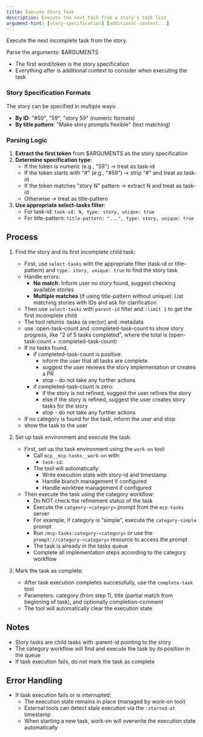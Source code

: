 ```yaml
---
title: Execute Story Task
description: Execute the next task from a story's task list
argument-hint: [story-specification] [additional-context...]
---
```


Execute the next incomplete task from the story.

Parse the arguments: $ARGUMENTS
- The first word/token is the story specification
- Everything after is additional context to consider when executing the task

### Story Specification Formats

The story can be specified in multiple ways:
- **By ID**: "#59", "59", "story 59" (numeric formats)
- **By title pattern**: "Make story prompts flexible" (text matching)

### Parsing Logic

1. **Extract the first token** from $ARGUMENTS as the story specification
2. **Determine specification type**:
   - If the token is numeric (e.g., "59") → treat as task-id
   - If the token starts with "#" (e.g., "#59") → strip "#" and treat as task-id
   - If the token matches "story N" pattern → extract N and treat as task-id
   - Otherwise → treat as title-pattern
3. **Use appropriate select-tasks filter**:
   - For task-id: `task-id: N, type: story, unique: true`
   - For title-pattern: `title-pattern: "...", type: story, unique: true`

## Process

1. Find the story and its first incomplete child task:
   - First, use `select-tasks` with the appropriate filter (task-id or title-pattern) and `type: story, unique: true` to find the story task
   - Handle errors:
     - **No match**: Inform user no story found, suggest checking available stories
     - **Multiple matches** (if using title-pattern without unique): List matching stories with IDs and ask for clarification
   - Then use `select-tasks` with `parent-id` filter and `:limit 1` to get the first incomplete child
   - The tool returns :tasks (a vector) and :metadata
   - use :open-task-count and :completed-task-count to show story progress,
     like "2 of 5 tasks completed", where the total is
	 (open-task-count + :completed-task-count)
   - If no tasks found,
	  - if completed-task-count is positive:
         - inform the user that all tasks are complete
         - suggest the user reviews the story implementation or creates a PR
         - stop - do not take any further actions
	  - if completed-task-count is zero:
         - if the story is not refined, suggest the user refines the story
         - else if the story is refined, suggest the user creates story tasks
		   for the story
         - stop - do not take any further actions
   - If no category is found for the task, inform the user and stop
   - show the task to the user

2. Set up task environment and execute the task:
   - First, set up the task environment using the `work-on` tool:
     - Call `mcp__mcp-tasks__work-on` with:
       - `task-id`: <task-id-from-step-1>
     - The tool will automatically:
       - Write execution state with story-id and timestamp
       - Handle branch management if configured
       - Handle worktree management if configured
   - Then execute the task using the category workflow:
     - Do NOT check the refinement status of the task
     - Execute the `catgeory-<category>` prompt from the `mcp-tasks` server
     - For example, if category is "simple", execute the `category-simple` prompt
     - Run `/mcp-tasks:category-<category>` or use the
       `prompt://category-<category>` resource to access the prompt
     - The task is already in the tasks queue
     - Complete all implementation steps according to the category workflow

3. Mark the task as complete:
   - After task execution completes successfully, use the `complete-task`
     tool
   - Parameters: category (from step 1), title (partial match from
     beginning of task), and optionally completion-comment
   - The tool will automatically clear the execution state

## Notes

- Story tasks are child tasks with :parent-id pointing to the story
- The category workflow will find and execute the task by its position
  in the queue
- If task execution fails, do not mark the task as complete

## Error Handling

- If task execution fails or is interrupted:
  - The execution state remains in place (managed by work-on tool)
  - External tools can detect stale execution via the `:started-at` timestamp
  - When starting a new task, work-on will overwrite the execution state automatically
